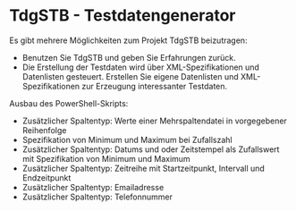﻿# TdgSTB - Testdatengenerator 

Es gibt mehrere Möglichkeiten zum Projekt TdgSTB beizutragen:
- Benutzen Sie TdgSTB und geben Sie Erfahrungen zurück. 
- Die Erstellung der Testdaten wird über XML-Spezifikationen und Datenlisten
gesteuert. Erstellen Sie eigene Datenlisten und XML-Spezifikationen zur Erzeugung interessanter Testdaten.

Ausbau des PowerShell-Skripts:
- Zusätzlicher Spaltentyp: Werte einer Mehrspaltendatei in vorgegebener Reihenfolge
- Spezifikation von Minimum und Maximum bei Zufallszahl
- Zusätzlicher Spaltentyp: Datums und oder Zeitstempel als Zufallswert mit Spezifikation von Minimum und Maximum
- Zusätzlicher Spaltentyp: Zeitreihe mit Startzeitpunkt, Intervall und Endzeitpunkt
- Zusätzlicher Spaltentyp: Emailadresse
- Zusätzlicher Spaltentyp: Telefonnummer